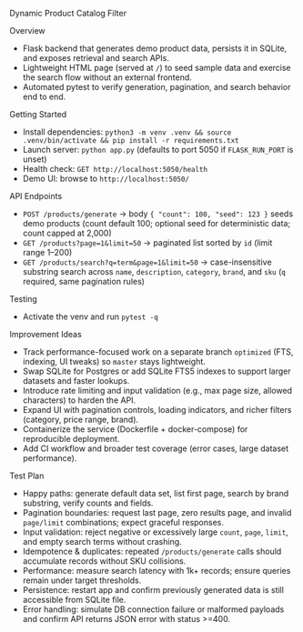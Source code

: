 Dynamic Product Catalog Filter

Overview
- Flask backend that generates demo product data, persists it in SQLite, and exposes retrieval and search APIs.
- Lightweight HTML page (served at `/`) to seed sample data and exercise the search flow without an external frontend.
- Automated pytest to verify generation, pagination, and search behavior end to end.

Getting Started
- Install dependencies: `python3 -m venv .venv && source .venv/bin/activate && pip install -r requirements.txt`
- Launch server: `python app.py` (defaults to port 5050 if `FLASK_RUN_PORT` is unset)
- Health check: `GET http://localhost:5050/health`
- Demo UI: browse to `http://localhost:5050/`

API Endpoints
- `POST /products/generate` → body `{ "count": 100, "seed": 123 }` seeds demo products (count default 100; optional seed for deterministic data; count capped at 2,000)
- `GET /products?page=1&limit=50` → paginated list sorted by `id` (limit range 1–200)
- `GET /products/search?q=term&page=1&limit=50` → case-insensitive substring search across `name`, `description`, `category`, `brand`, and `sku` (`q` required, same pagination rules)

Testing
- Activate the venv and run `pytest -q`

Improvement Ideas
- Track performance-focused work on a separate branch `optimized` (FTS, indexing, UI tweaks) so `master` stays lightweight.
- Swap SQLite for Postgres or add SQLite FTS5 indexes to support larger datasets and faster lookups.
- Introduce rate limiting and input validation (e.g., max page size, allowed characters) to harden the API.
- Expand UI with pagination controls, loading indicators, and richer filters (category, price range, brand).
- Containerize the service (Dockerfile + docker-compose) for reproducible deployment.
- Add CI workflow and broader test coverage (error cases, large dataset performance).

Test Plan
- Happy paths: generate default data set, list first page, search by brand substring, verify counts and fields.
- Pagination boundaries: request last page, zero results page, and invalid `page/limit` combinations; expect graceful responses.
- Input validation: reject negative or excessively large `count`, `page`, `limit`, and empty search terms without crashing.
- Idempotence & duplicates: repeated `/products/generate` calls should accumulate records without SKU collisions.
- Performance: measure search latency with 1k+ records; ensure queries remain under target thresholds.
- Persistence: restart app and confirm previously generated data is still accessible from SQLite file.
- Error handling: simulate DB connection failure or malformed payloads and confirm API returns JSON error with status >=400.
